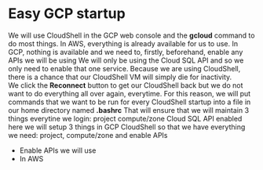 # Easy GCP startup

We will use CloudShell in the GCP web console and the **gcloud** command to do most things. 
In AWS, everything is already available for us to use.  In GCP, nothing is available and we need to, firstly, beforehand, enable any APIs we will be using
We will only be using the Cloud SQL API and so we only need to enable that one service. 
Because we are using CloudShell, there is a chance that our CloudShell VM will simply die for inactivity.  
We click the **Reconnect** button to get our CloudShell back but we do not want to do everything all over again, everytime. 
For this reason, we will put commands that we want to be run for every CloudShell startup into a file in our home directory named **.bashrc**
That will ensure that we will maintain 3 things everytine we login:
project
compute/zone
Cloud SQL API enabled
here we will setup 3 things in GCP CloudShell so that we have everything we need: project, compute/zone and enable APIs
* Enable APIs we will use
* In AWS
